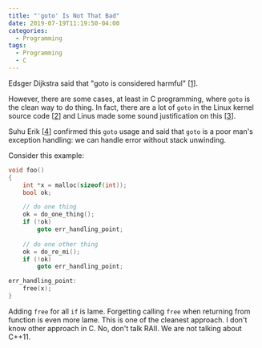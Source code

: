 ```yaml
---
title: "'goto' Is Not That Bad"
date: 2019-07-19T11:19:50-04:00
categories:
  - Programming
tags:
  - Programming
  - C
---
```


Edsger Dijkstra said that "goto is considered harmful" [[1](https://en.wikipedia.org/wiki/Considered_harmful)].

However, there are some cases, at least in C programming, where `goto` is the clean way to do thing. In fact, there are a lot of `goto` in the Linux kernel source code [[2](https://github.com/torvalds/linux/search?q=goto&unscoped_q=goto)] and Linus made some sound justification on this [[3](https://koblents.com/Ches/Links/Month-Mar-2013/20-Using-Goto-in-Linux-Kernel-Code/)].

Suhu Erik [[4](https://edom.github.io/)] confirmed this `goto` usage and said that `goto` is a poor man's exception handling: we can handle error without stack unwinding.

Consider this example:

```c
void foo()
{
    int *x = malloc(sizeof(int));
    bool ok;

    // do one thing
    ok = do_one_thing();
    if (!ok)
        goto err_handling_point;
    
    // do one other thing
    ok = do_re_mi();
    if (!ok)
        goto err_handling_point;

err_handling_point:
    free(x);
}
```

Adding `free` for all `if` is lame. Forgetting calling `free` when returning from function is even more lame. This is one of the cleanest approach. I don't know other approach in C. No, don't talk RAII. We are not talking about C++11.